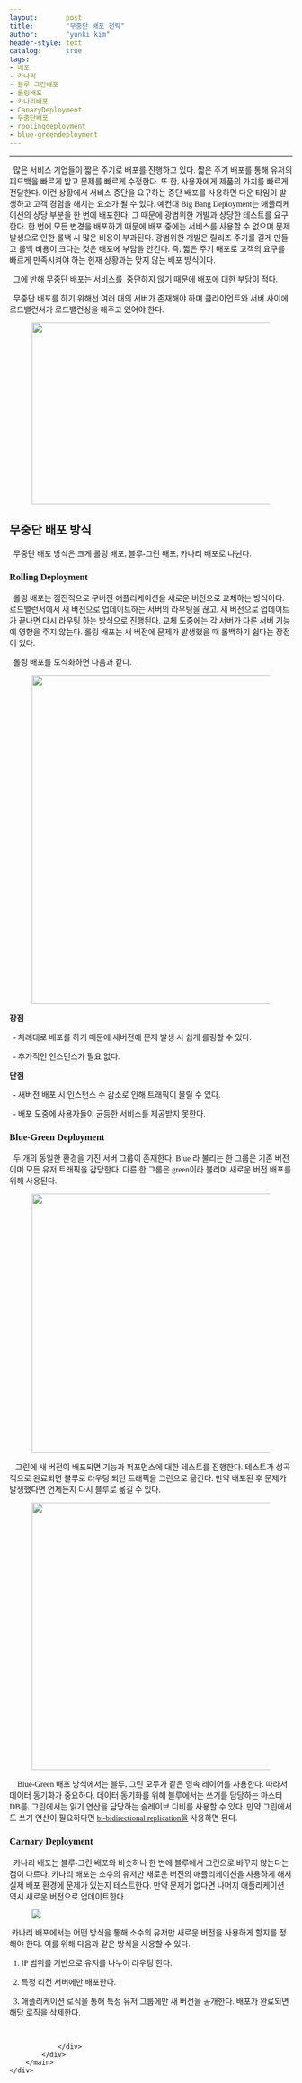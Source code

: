 ```yaml
---
layout:       post
title:        "무중단 배포 전략"
author:       "yunki kim"
header-style: text
catalog:      true
tags: 
- 배포
- 카나리
- 블루-그린배포
- 롤링배포
- 카나리배포
- CanaryDeployment
- 무중단배포
- roolingdeployment
- blue-greendeployment
---
```


<head></head>
<body id="tt-body-page" class="">
<div id="wrap" class="wrap-right">
    <div id="container">
        <main class="main ">
            <div class="area-main">
                <div class="area-view">
                    <div class="article-header"></div>
                    <hr>
                    <div class="article-view">
                        <div class="contents_style">
                            <p data-ke-size="size16"><span style="font-family: 'Noto Serif KR';">&nbsp; 많은 서비스 기업들이 짧은 주기로 배포를 진행하고 있다. 짧은 주기 배포를 통해 유저의 피드백을 빠르게 받고 문제를 빠르게 수정한다. 또 한, 사용자에게 제품의 가치를 빠르게 전달한다. 이런 상황에서 서비스 중단을 요구하는 중단 배포를 사용하면 다운 타임이 발생하고 고객 경험을 해치는 요소가 될 수 있다. 예컨대 Big Bang Deployment는 애플리케이션의 상당 부분을 한 번에 배포한다. 그 때문에 광범위한 개발과 상당한 테스트를 요구한다. 한 번에 모든 변경을 배포하기 때문에 배포 중에는 서비스를 사용할 수 없으며 문제 발생으로 인한 롤백 시 많은 비용이 부과된다. 광범위한 개발은 릴리즈 주기를 길게 만들고 롤백 비용이 크다는 것은 배포에 부담을 안긴다. 즉, 짧은 주기 배포로 고객의 요구를 빠르게 만족시켜야 하는 현재 상황과는 맞지 않는 배포 방식이다.&nbsp;</span></p>
<p data-ke-size="size16"><span style="font-family: 'Noto Serif KR';">&nbsp; 그에 반해 무중단 배포는 서비스를&nbsp; 중단하지 않기 때문에 배포에 대한 부담이 적다.</span></p>
<p data-ke-size="size16"><span style="font-family: 'Noto Serif KR';">&nbsp; 무중단 배포를 하기 위해선 여러 대의 서버가 존재해야 하며 클라이언트와 서버 사이에 로드밸런서가 로드밸런싱을 해주고 있어야 한다.</span></p>
<p></p><figure class="imageblock alignCenter" width="569" height="323">
    <span data-lightbox="lightbox">
        <img src="/img/66y07KSR64uoIOuwsO2PrCDsoITrnrU=/img.png" width="569" height="323">
    </span>
    <figcaption></figcaption>
</figure><p></p>
<h2 data-ke-size="size26"><span style="font-family: 'Noto Serif KR';"><b>무중단 배포 방식</b></span></h2>
<p data-ke-size="size16"><span style="font-family: 'Noto Serif KR';">&nbsp; 무중단 배포 방식은 크게 롤링 배포, 블루-그린 배포, 카나리 배포로 나뉜다.</span></p>
<h3 data-ke-size="size23"><span style="font-family: 'Noto Serif KR';"><b>Rolling Deployment</b></span></h3>
<p data-ke-size="size16"><span style="font-family: 'Noto Serif KR';">&nbsp; 롤링 배포는 점진적으로 구버전 애플리케이션을 새로운 버전으로 교체하는 방식이다. 로드밸런서에서 새 버전으로 업데이트하는 서버의 라우팅을 끊고, 새 버전으로 업데이트가 끝나면 다시 라우팅 하는 방식으로 진행된다. 교체 도중에는 각 서버가 다른 서버 기능에 영향을 주지 않는다. 롤링 배포는 새 버전에 문제가 발생했을 때 롤백하기 쉽다는 장점이 있다. </span></p>
<p data-ke-size="size16"><span style="font-family: 'Noto Serif KR';">&nbsp; 롤링 배포를 도식화하면 다음과 같다.</span></p>
<p></p><figure class="imageblock alignCenter" width="746" height="585">
    <span data-lightbox="lightbox">
        <img src="/img/66y07KSR64uoIOuwsO2PrCDsoITrnrU=/img_1.png" width="746" height="585">
    </span>
    <figcaption></figcaption>
</figure><p></p>
<p data-ke-size="size16"><span style="font-family: 'Noto Serif KR';"><b>장점</b></span></p>
<p data-ke-size="size16"><span style="font-family: 'Noto Serif KR';"><b>&nbsp;&nbsp;</b>- 차례대로 배포를 하기 때문에 새버전에 문제 발생 시 쉽게 롤링할 수 있다.</span></p>
<p data-ke-size="size16"><span style="font-family: 'Noto Serif KR';">&nbsp; - 추가적인 인스턴스가 필요 없다.</span></p>
<p data-ke-size="size16"><span style="font-family: 'Noto Serif KR';"><b>단점</b></span></p>
<p data-ke-size="size16"><span style="font-family: 'Noto Serif KR';">&nbsp; - 새버전 배포 시 인스턴스 수 감소로 인해 트래픽이 몰릴 수 있다.</span></p>
<p data-ke-size="size16"><span style="font-family: 'Noto Serif KR';">&nbsp; - 배포 도중에 사용자들이 균등한 서비스를 제공받지 못한다.</span></p>
<h3 data-ke-size="size23"><span style="font-family: 'Noto Serif KR';"><b>Blue-Green Deployment</b></span></h3>
<p data-ke-size="size16"><span style="font-family: 'Noto Serif KR';">&nbsp; 두 개의 동일한 환경을 가진 서버 그룹이 존재한다. Blue 라 불리는 한 그룹은 기존 버전이며 모든 유저 트래픽을 감당한다. 다른 한 그룹은 green이라 불리며 새로운 버전 배포를 위해 사용된다.&nbsp;</span></p>
<p></p><figure class="imageblock alignCenter" width="589" height="461">
    <span data-lightbox="lightbox">
        <img src="/img/66y07KSR64uoIOuwsO2PrCDsoITrnrU=/img_2.png" width="589" height="461">
    </span>
    <figcaption></figcaption>
</figure><p></p>
<p data-ke-size="size16"><span style="font-family: 'Noto Serif KR';">&nbsp; &nbsp;그린에 새 버전이 배포되면 기능과 퍼포먼스에 대한 테스트를 진행한다. 테스트가 성곡적으로 완료되면 블루로 라우팅 되던 트래픽을 그린으로 옮긴다. 만약 배포된 후 문제가 발생했다면 언제든지 다시 블루로 옮길 수 있다.</span></p>
<p></p><figure class="imageblock alignCenter" width="614" height="476">
    <span data-lightbox="lightbox">
        <img src="/img/66y07KSR64uoIOuwsO2PrCDsoITrnrU=/img_3.png" width="614" height="476">
    </span>
    <figcaption></figcaption>
</figure><p></p>
<p data-ke-size="size16"><span style="font-family: 'Noto Serif KR';">&nbsp; &nbsp; Blue-Green 배포 방식에서는 블루, 그린 모두가 같은 영속 레이어를 사용한다. 따라서 데이터 동기화가 중요하다. 데이터 동기화를 위해 블루에서는 쓰기를 담당하는 마스터 DB를, 그린에서는 읽기 연산을 담당하는 슬레이브 디비를 사용할 수 있다. 만약 그린에서도 쓰기 연산이 필요하다면 <a href="https://docs.informatica.com/data-replication/data-replication/9-8-0/user-guide/data-replication-overview/alternative-deployment-topologies/bidirectional-replication.html" target="_blank" rel="noopener">bi-bidirectional replication을</a> 사용하면 된다.</span></p>
<h3 data-ke-size="size23"><span style="font-family: 'Noto Serif KR';"><b>Carnary Deployment</b></span></h3>
<p data-ke-size="size16"><span style="font-family: 'Noto Serif KR';"><b>&nbsp;&nbsp;</b>카나리 배포는 블루-그린 배포와 비슷하나 한 번에 블루에서 그린으로 바꾸지 않는다는 점이 다르다. 카나리 배포는 소수의 유저만 새로운 버전의 애플리케이션을 사용하게 해서 실제 배포 환경에 문제가 있는지 테스트한다. 만약 문제가 없다면 나머지 애플리케이션 역시 새로운 버전으로 업데이트한다.</span></p>
<p></p><figure class="imageblock alignCenter">
    <span data-lightbox="lightbox">
        <img src="/img/66y07KSR64uoIOuwsO2PrCDsoITrnrU=/img_4.png">
    </span>
    <figcaption></figcaption>
</figure><p></p>
<p data-ke-size="size16"><span style="font-family: 'Noto Serif KR';">&nbsp;카나리 배포에서는 어떤 방식을 통해 소수의 유저만 새로운 버전을 사용하게 할지를 정해야 한다. 이를 위해 다음과 같은 방식을 사용할 수 있다.</span></p>
<p data-ke-size="size16"><span style="font-family: 'Noto Serif KR';">&nbsp; 1. IP 범위를 기반으로 유저를 나누어 라우팅 한다.</span></p>
<p data-ke-size="size16"><span style="font-family: 'Noto Serif KR';">&nbsp; 2. 특정 리전 서버에만 배포한다.</span></p>
<p data-ke-size="size16"><span style="font-family: 'Noto Serif KR';">&nbsp; 3. 애플리케이션 로직을 통해 특정 유저 그룹에만 새 버전을 공개한다. 배포가 완료되면 해당 로직을 삭제한다.</span></p>
                        </div>
                        <br>
                        <div class="tags"></div>
                    </div>
                    
                </div>
            </div>
        </main>
    </div>
</div>


</body>